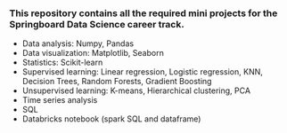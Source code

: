 ### This repository contains all the required mini projects for the Springboard Data Science career track.
- Data analysis: Numpy, Pandas
- Data visualization: Matplotlib, Seaborn
- Statistics: Scikit-learn
- Supervised learning: Linear regression, Logistic regression, KNN, Decision Trees, Random Forests, Gradient Boosting
- Unsupervised learning: K-means, Hierarchical clustering, PCA
- Time series analysis
- SQL
- Databricks notebook (spark SQL and dataframe)
